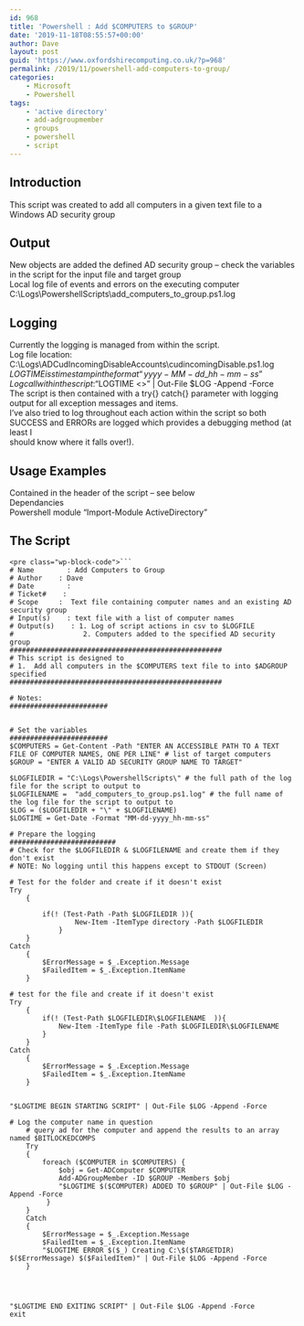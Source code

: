 ```yaml
---
id: 968
title: 'Powershell : Add $COMPUTERS to $GROUP'
date: '2019-11-18T08:55:57+00:00'
author: Dave
layout: post
guid: 'https://www.oxfordshirecomputing.co.uk/?p=968'
permalink: /2019/11/powershell-add-computers-to-group/
categories:
    - Microsoft
    - Powershell
tags:
    - 'active directory'
    - add-adgroupmember
    - groups
    - powershell
    - script
---
```


## Introduction 

 This script was created to add all computers in a given text file to a Windows AD security group

## Output 

 New objects are added the defined AD security group – check the variables in the script for the input file and target group  
 Local log file of events and errors on the executing computer C:\\Logs\\PowershellScripts\\add\_computers\_to\_group.ps1.log

##  Logging 

 Currently the logging is managed from within the script.  
 Log file location: C:\\Logs\\ADCudIncomingDisableAccounts\\cudincomingDisable.ps1.log  
 $LOGTIME is s timestamp in the format “yyyy-MM-dd\_hh-mm-ss”  
 Log call within the script:  
 “$LOGTIME &lt;&gt;” | Out-File $LOG -Append -Force  
 The script is then contained with a try{} catch{} parameter with logging output for all exception messages and items.  
 I’ve also tried to log throughout each action within the script so both SUCCESS and ERRORs are logged which provides a debugging method (at least I  
 should know where it falls over!).

## Usage Examples 

 Contained in the header of the script – see below  
 Dependancies  
 Powershell module “Import-Module ActiveDirectory”

## The Script

```
<pre class="wp-block-code">```
# Name        : Add Computers to Group
# Author    : Dave
# Date        : 
# Ticket#    :
# Scope     :  Text file containing computer names and an existing AD security group
# Input(s)    : text file with a list of computer names
# Output(s)    : 1. Log of script actions in csv to $LOGFILE
#                 2. Computers added to the specified AD security group
####################################################
# This script is designed to
# 1.  Add all computers in the $COMPUTERS text file to into $ADGROUP specified
####################################################
  
# Notes:
########################
  
  
# Set the variables
########################
$COMPUTERS = Get-Content -Path "ENTER AN ACCESSIBLE PATH TO A TEXT FILE OF COMPUTER NAMES, ONE PER LINE" # list of target computers
$GROUP = "ENTER A VALID AD SECURITY GROUP NAME TO TARGET"
 
$LOGFILEDIR = "C:\Logs\PowershellScripts\" # the full path of the log file for the script to output to
$LOGFILENAME =  "add_computers_to_group.ps1.log" # the full name of the log file for the script to output to
$LOG = ($LOGFILEDIR + "\" + $LOGFILENAME)
$LOGTIME = Get-Date -Format "MM-dd-yyyy_hh-mm-ss"
  
# Prepare the logging
##########################
# Check for the $LOGFILEDIR & $LOGFILENAME and create them if they don't exist
# NOTE: No logging until this happens except to STDOUT (Screen)
  
# Test for the folder and create if it doesn't exist
Try
    {
      
        if(! (Test-Path -Path $LOGFILEDIR )){
                New-Item -ItemType directory -Path $LOGFILEDIR
            }
    }
Catch
    {
        $ErrorMessage = $_.Exception.Message
        $FailedItem = $_.Exception.ItemName
    }
      
# test for the file and create if it doesn't exist
Try
    {
        if(! (Test-Path $LOGFILEDIR\$LOGFILENAME  )){
            New-Item -ItemType file -Path $LOGFILEDIR\$LOGFILENAME
        }
    }
Catch
    {
        $ErrorMessage = $_.Exception.Message
        $FailedItem = $_.Exception.ItemName
    }
  
  
"$LOGTIME BEGIN STARTING SCRIPT" | Out-File $LOG -Append -Force 
 
# Log the computer name in question
    # query ad for the computer and append the results to an array named $BITLOCKEDCOMPS
    Try
    {
        foreach ($COMPUTER in $COMPUTERS) {           
            $obj = Get-ADComputer $COMPUTER
            Add-ADGroupMember -ID $GROUP -Members $obj
            "$LOGTIME $($COMPUTER) ADDED TO $GROUP" | Out-File $LOG -Append -Force
         }
    }
    Catch
    {
        $ErrorMessage = $_.Exception.Message
        $FailedItem = $_.Exception.ItemName
        "$LOGTIME ERROR $($_) Creating C:\$($TARGETDIR) $($ErrorMessage) $($FailedItem)" | Out-File $LOG -Append -Force
    }
      
    
 
      
"$LOGTIME END EXITING SCRIPT" | Out-File $LOG -Append -Force
exit
```
```
